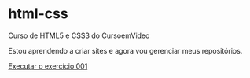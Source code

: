 # html-css
 Curso de HTML5 e CSS3 do CursoemVideo

Estou aprendendo a criar sites e agora vou gerenciar meus repositórios.

<a href="https://dv-tiagosilva.github.io/html-css/exercicios/ex 001/index.html>">Executar o exercício 001</a>